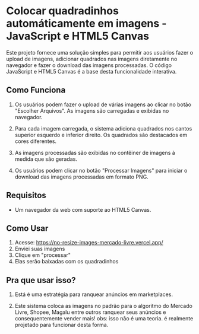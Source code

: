 # Colocar quadradinhos automáticamente em imagens - JavaScript e HTML5 Canvas

Este projeto fornece uma solução simples para permitir aos usuários fazer o upload de imagens, adicionar quadrados nas imagens diretamente no navegador e fazer o download das imagens processadas. O código JavaScript e HTML5 Canvas é a base desta funcionalidade interativa.

## Como Funciona

1. Os usuários podem fazer o upload de várias imagens ao clicar no botão "Escolher Arquivos". As imagens são carregadas e exibidas no navegador.

2. Para cada imagem carregada, o sistema adiciona quadrados nos cantos superior esquerdo e inferior direito. Os quadrados são destacados em cores diferentes.

3. As imagens processadas são exibidas no contêiner de imagens à medida que são geradas.

4. Os usuários podem clicar no botão "Processar Imagens" para iniciar o download das imagens processadas em formato PNG.

## Requisitos

- Um navegador da web com suporte ao HTML5 Canvas.

## Como Usar

1. Acesse:
https://no-resize-images-mercado-livre.vercel.app/
2. Enviei suas imagens
3. Clique em "processar"
4. Elas serão baixadas com os quadradinhos

## Pra que usar isso?

1. Está é uma estratégia para ranquear anúncios em marketplaces.
   
3. Este sistema coloca as imagens no padrão para o algoritmo do Mercado Livre, Shopee, Magalu entre outros ranquear seus anúncios e consequentemente vender mais!
  obs: isso não é uma teoria. é realmente projetado para funcionar desta forma.
